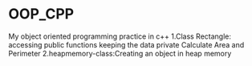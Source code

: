 # OOP_CPP
My object oriented programming practice in c++
1.Class Rectangle: accessing public functions keeping the data private Calculate Area and Perimeter
2.heapmemory-class:Creating an object in heap memory 
